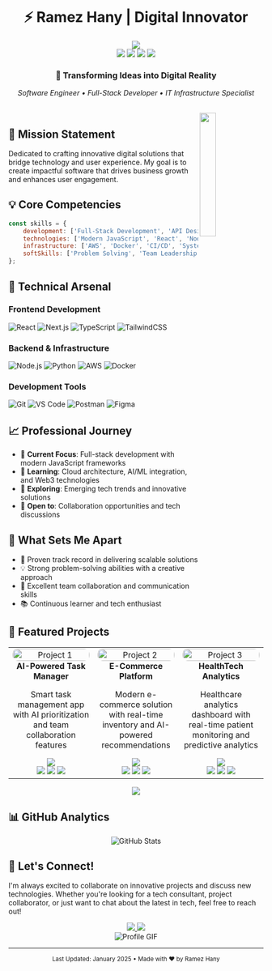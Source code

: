 # <div align="center">⚡️ Ramez Hany | Digital Innovator</div>

<div align="center">
  <a href="https://ramezhany.online/" target="_blank">
    <img src="https://img.shields.io/badge/Portfolio-Visit%20My%20Digital%20Space-00C853?style=for-the-badge&logo=google-chrome&logoColor=white"/>
  </a>
</div>

<div align="center">
  <a href="https://www.linkedin.com/in/rramezhany" target="_blank"><img src="https://img.shields.io/badge/LinkedIn-Connect-0A66C2?style=for-the-badge&logo=linkedin&logoColor=white"/></a>
  <a href="https://twitter.com/rramezhany" target="_blank"><img src="https://img.shields.io/badge/X_(Twitter)-Follow-000000?style=for-the-badge&logo=x&logoColor=white"/></a>
  <a href="https://www.instagram.com/rramez.hany" target="_blank"><img src="https://img.shields.io/badge/Instagram-Follow-E4405F?style=for-the-badge&logo=instagram&logoColor=white"/></a>
  <a href="https://www.facebook.com/ramezhany.online" target="_blank"><img src="https://img.shields.io/badge/Facebook-Connect-1877F2?style=for-the-badge&logo=facebook&logoColor=white"/></a>
</div>

<div align="center">
  <h3>💫 Transforming Ideas into Digital Reality</h3>
  <p><i>Software Engineer • Full-Stack Developer • IT Infrastructure Specialist</i></p>
</div>

<br>

<img src="https://github.com/RamezHany/RamezHany/blob/main/profile-img.png" align="right" width="25%"/>

## 🎯 Mission Statement

Dedicated to crafting innovative digital solutions that bridge technology and user experience. My goal is to create impactful software that drives business growth and enhances user engagement.

## 💡 Core Competencies

```javascript
const skills = {
    development: ['Full-Stack Development', 'API Design', 'Cloud Architecture'],
    technologies: ['Modern JavaScript', 'React', 'Node.js', 'Python'],
    infrastructure: ['AWS', 'Docker', 'CI/CD', 'System Design'],
    softSkills: ['Problem Solving', 'Team Leadership', 'Agile Methodology']
};
```

## 🚀 Technical Arsenal

### Frontend Development
![React](https://img.shields.io/badge/React-20232A?style=for-the-badge&logo=react&logoColor=61DAFB)
![Next.js](https://img.shields.io/badge/Next.js-000000?style=for-the-badge&logo=next.js&logoColor=white)
![TypeScript](https://img.shields.io/badge/TypeScript-007ACC?style=for-the-badge&logo=typescript&logoColor=white)
![TailwindCSS](https://img.shields.io/badge/Tailwind_CSS-38B2AC?style=for-the-badge&logo=tailwind-css&logoColor=white)

### Backend & Infrastructure
![Node.js](https://img.shields.io/badge/Node.js-339933?style=for-the-badge&logo=node.js&logoColor=white)
![Python](https://img.shields.io/badge/Python-3776AB?style=for-the-badge&logo=python&logoColor=white)
![AWS](https://img.shields.io/badge/AWS-232F3E?style=for-the-badge&logo=amazon-aws&logoColor=white)
![Docker](https://img.shields.io/badge/Docker-2496ED?style=for-the-badge&logo=docker&logoColor=white)

### Development Tools
![Git](https://img.shields.io/badge/Git-F05032?style=for-the-badge&logo=git&logoColor=white)
![VS Code](https://img.shields.io/badge/VS_Code-007ACC?style=for-the-badge&logo=visual-studio-code&logoColor=white)
![Postman](https://img.shields.io/badge/Postman-FF6C37?style=for-the-badge&logo=postman&logoColor=white)
![Figma](https://img.shields.io/badge/Figma-F24E1E?style=for-the-badge&logo=figma&logoColor=white)

## 📈 Professional Journey

- 🎯 **Current Focus**: Full-stack development with modern JavaScript frameworks
- 🌱 **Learning**: Cloud architecture, AI/ML integration, and Web3 technologies
- 🔭 **Exploring**: Emerging tech trends and innovative solutions
- 🤝 **Open to**: Collaboration opportunities and tech discussions

## 💫 What Sets Me Apart

- 🚀 Proven track record in delivering scalable solutions
- 💡 Strong problem-solving abilities with a creative approach
- 🤝 Excellent team collaboration and communication skills
- 📚 Continuous learner and tech enthusiast

## 🌟 Featured Projects

<div align="center">
  <table>
    <tr>
      <td width="33%" align="center">
        <img src="https://raw.githubusercontent.com/RamezHany/RamezHany/main/project1.png" alt="Project 1" width="100%" style="border-radius: 10px;">
        <br>
        <strong>AI-Powered Task Manager</strong>
        <br>
        <p>Smart task management app with AI prioritization and team collaboration features</p>
        <a href="#" target="_blank">
          <img src="https://img.shields.io/badge/View_Demo-FF3E00?style=for-the-badge&logo=github&logoColor=white"/>
        </a>
        <br>
        <img src="https://img.shields.io/badge/React-61DAFB?style=flat-square&logo=react&logoColor=black"/>
        <img src="https://img.shields.io/badge/Node.js-339933?style=flat-square&logo=node.js&logoColor=white"/>
        <img src="https://img.shields.io/badge/MongoDB-47A248?style=flat-square&logo=mongodb&logoColor=white"/>
      </td>
      <td width="33%" align="center">
        <img src="https://raw.githubusercontent.com/RamezHany/RamezHany/main/project2.png" alt="Project 2" width="100%" style="border-radius: 10px;">
        <br>
        <strong>E-Commerce Platform</strong>
        <br>
        <p>Modern e-commerce solution with real-time inventory and AI-powered recommendations</p>
        <a href="#" target="_blank">
          <img src="https://img.shields.io/badge/Live_Site-4CAF50?style=for-the-badge&logo=web&logoColor=white"/>
        </a>
        <br>
        <img src="https://img.shields.io/badge/Next.js-000000?style=flat-square&logo=next.js&logoColor=white"/>
        <img src="https://img.shields.io/badge/TypeScript-007ACC?style=flat-square&logo=typescript&logoColor=white"/>
        <img src="https://img.shields.io/badge/AWS-232F3E?style=flat-square&logo=amazon-aws&logoColor=white"/>
      </td>
      <td width="33%" align="center">
        <img src="https://raw.githubusercontent.com/RamezHany/RamezHany/main/project3.png" alt="Project 3" width="100%" style="border-radius: 10px;">
        <br>
        <strong>HealthTech Analytics</strong>
        <br>
        <p>Healthcare analytics dashboard with real-time patient monitoring and predictive analytics</p>
        <a href="#" target="_blank">
          <img src="https://img.shields.io/badge/Case_Study-2196F3?style=for-the-badge&logo=notion&logoColor=white"/>
        </a>
        <br>
        <img src="https://img.shields.io/badge/Python-3776AB?style=flat-square&logo=python&logoColor=white"/>
        <img src="https://img.shields.io/badge/TensorFlow-FF6F00?style=flat-square&logo=tensorflow&logoColor=white"/>
        <img src="https://img.shields.io/badge/Docker-2496ED?style=flat-square&logo=docker&logoColor=white"/>
      </td>
    </tr>
  </table>

  <a href="https://github.com/RamezHany?tab=repositories" target="_blank">
    <img src="https://img.shields.io/badge/View_All_Projects-161B22?style=for-the-badge&logo=github&logoColor=white"/>
  </a>
</div>

## 📊 GitHub Analytics

<div align="center">
  <img src="https://github-readme-stats.vercel.app/api?username=RamezHany&show_icons=true&theme=radical" alt="GitHub Stats" />
</div>

## 🤝 Let's Connect!

I'm always excited to collaborate on innovative projects and discuss new technologies. Whether you're looking for a tech consultant, project collaborator, or just want to chat about the latest in tech, feel free to reach out!

<div align="center">
  <a href="mailto:contact@ramezhany.online" target="_blank">
    <img src="https://img.shields.io/badge/Email_Me-D14836?style=for-the-badge&logo=gmail&logoColor=white"/>
  </a>
  <a href="https://calendly.com/ramezhany" target="_blank">
    <img src="https://img.shields.io/badge/Schedule_Meeting-4285F4?style=for-the-badge&logo=google-calendar&logoColor=white"/>
  </a>
</div>

<div align="center">
  <img src="https://github.com/RamezHany/RamezHany/blob/main/ss.gif" alt="Profile GIF" style="max-width: 100%; height: auto;"/>
</div>

---
<div align="center">
  <sub>Last Updated: January 2025 • Made with ❤️ by Ramez Hany</sub>
</div>
